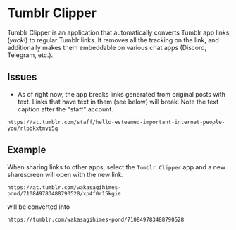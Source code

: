 # Tumblr Clipper
Tumblr Clipper is an application that automatically converts Tumblr app links (*yuck!*) to regular Tumblr links. It removes all the tracking on the link, and additionally makes them embeddable on various chat apps (Discord, Telegram, etc.).

## Issues
- As of right now, the app breaks links generated from original posts with text. Links that have text in them (see below) will break. Note the text caption after the "staff" account.
```
https://at.tumblr.com/staff/hello-esteemed-important-internet-people-you/rlpbkxtmvi5q
```

## Example
When sharing links to other apps, select the `Tumblr Clipper` app and a new sharescreen will open with the new link.
```
https://at.tumblr.com/wakasagihimes-pond/710849783488790528/xp4f0r15kgie
```
will be converted into
```
https://tumblr.com/wakasagihimes-pond/710849783488790528
```
